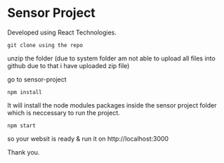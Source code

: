 
# Sensor Project

Developed using React Technologies.

`git clone using the repo `

unzip the folder (due to system folder am not able to upload all files into github due to that i have uploaded zip file)

go to sensor-project

`npm install`

It will install the node modules packages inside the sensor project folder which is neccessary to run the project.

`npm start`

so your websit is ready & run it on http://localhost:3000

Thank you.
